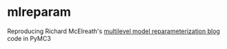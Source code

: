 # mlreparam
Reproducing Richard McElreath's [multilevel model reparameterization blog](http://elevanth.org/blog/2017/09/07/metamorphosis-multilevel-model/) code in PyMC3
